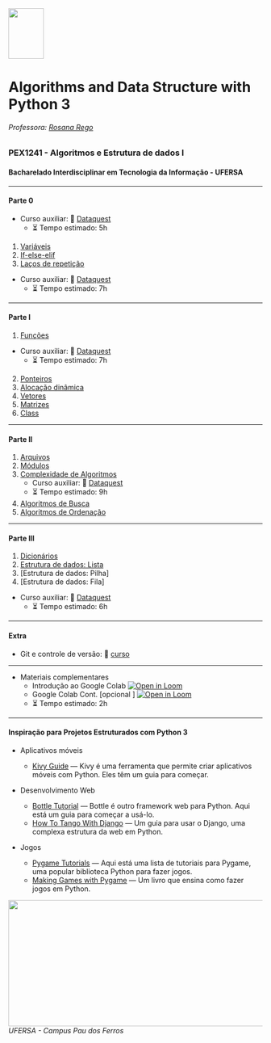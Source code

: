 <div>

  <img src="https://github.com/roscibely/algorithms-and-data-structure/blob/main/Ufersa.png" width="70" height="100">
</div>

# Algorithms and Data Structure with Python 3
###### Professora: [Rosana Rego](https://github.com/roscibely)

### PEX1241 - Algoritmos e Estrutura de dados I
#### Bacharelado Interdisciplinar em Tecnologia da Informação - UFERSA

---
#### Parte 0 
- Curso auxiliar: 🤜 [Dataquest](https://www.dataquest.io/course/introduction-to-python/)
  - :hourglass_flowing_sand: Tempo estimado: 5h
  
1. [Variáveis](https://github.com/roscibely/data-structure-with-python/tree/develop/variaveis)
2. [If-else-elif](https://github.com/roscibely/data-structure-with-python/tree/develop/condicional)
3. [Laços de repetição](https://github.com/roscibely/data-structure-with-python/tree/develop/loops)
- Curso auxiliar: 🤜 [Dataquest](https://www.dataquest.io/course/for-loops-and-conditional-statements-in-python/)
  - :hourglass_flowing_sand: Tempo estimado: 7h
---

#### Parte I 
1. [Funções](https://github.com/roscibely/data-structure-with-python/tree/main/functions)
 - Curso auxiliar: 🤜 [Dataquest](https://www.dataquest.io/course/python-functions-and-jupyter-notebook/)
    - :hourglass_flowing_sand: Tempo estimado: 7h
2. [Ponteiros](https://github.com/roscibely/data-structure-with-python/tree/develop/ponteiros)
3. [Alocação dinâmica](https://github.com/roscibely/data-structure-with-python/tree/main/alocacao_dinamica)
4. [Vetores](https://github.com/roscibely/data-structure-with-python/tree/develop/vetores)
5. [Matrizes](https://github.com/roscibely/data-structure-with-python/tree/develop/matrizes)
6. [Class](https://github.com/roscibely/data-structure-with-python/tree/develop/class)

---
#### Parte II

  1. [Arquivos](https://github.com/roscibely/data-structure-with-python/tree/develop/arquivos)
  2. [Módulos](https://github.com/roscibely/data-structure-with-python/tree/develop/modulos)
  3. [Complexidade de Algoritmos](https://github.com/roscibely/data-structure-with-python/blob/develop/complexidade/README.md)
      - Curso auxiliar: 🤜 [Dataquest](https://www.dataquest.io/course/algorithm-complexity/)
       - :hourglass_flowing_sand: Tempo estimado: 9h
  4. [Algoritmos de Busca](https://github.com/roscibely/data-structure-with-python/tree/develop/busca)
  5. [Algoritmos de Ordenação](https://github.com/roscibely/data-structure-with-python/tree/develop/ordenacao)
---
#### Parte III

  1. [Dicionários](https://github.com/roscibely/data-structure-with-python/tree/develop/dicionarios)
  2. [Estrutura de dados: Lista](https://github.com/roscibely/data-structure-with-python/tree/main/listas)
  3. [Estrutura de dados: Pilha]
  4. [Estrutura de dados: Fila]
  
  - Curso auxiliar: 🤜 [Dataquest](https://www.dataquest.io/course/data-structures-fundamentals/)
       - :hourglass_flowing_sand: Tempo estimado: 6h
       
---
#### Extra 
  - Git e controle de versão: 🤜 [curso](https://www.dataquest.io/course/git-and-vcs/)
---  

- Materiais complementares
    - Introdução ao Google Colab [![Open in Loom](https://img.shields.io/badge/-Video-83DA77?style=flat-square&logo=loom)](https://www.loom.com/share/8a4f0d34b3cb4d9ea04b6dcf0b3d1aca)
    - Google Colab Cont. [opcional ] [![Open in Loom](https://img.shields.io/badge/-Video-83DA77?style=flat-square&logo=loom)](https://www.loom.com/share/d96cb0af7d9c4416bfe8145c93248a11)
    - :hourglass_flowing_sand: Tempo estimado: 2h
    
---
#### Inspiração para Projetos Estruturados com Python 3
- Aplicativos móveis
  - [Kivy Guide](https://kivy.org/doc/stable/gettingstarted/intro.html) — Kivy é uma ferramenta que permite criar aplicativos móveis com Python. Eles têm um guia para começar.
  
- Desenvolvimento Web
  - [Bottle Tutorial](https://bottlepy.org/docs/dev/tutorial_app.html) — Bottle é outro framework web para Python. Aqui está um guia para começar a usá-lo.
  - [How To Tango With Django](https://www.tangowithdjango.com/) — Um guia para usar o Django, uma complexa estrutura da web em Python.
  
- Jogos 
  - [Pygame Tutorials](https://www.pygame.org/wiki/tutorials) — Aqui está uma lista de tutoriais para Pygame, uma popular biblioteca Python para fazer jogos.
  - [Making Games with Pygame](https://www.amazon.com/Making-Games-Python-Pygame-Sweigart/dp/1469901730) — Um livro que ensina como fazer jogos em Python.

<div>
  <img src="https://github.com/roscibely/algorithms-and-data-structure/blob/develop/ufersa.jpg" width="700" height="250">
</div>
<i>UFERSA - Campus Pau dos Ferros</i>
